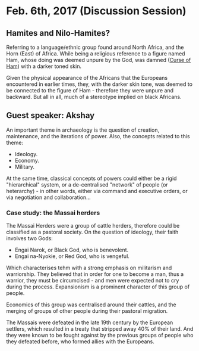 Feb. 6th, 2017 (Discussion Session)
===================================

Hamites and Nilo-Hamites?
-------------------------

Referring to a language/ethnic group found around North Africa, and the Horn (East) of Africa. While being a religious reference to a figure named Ham, whose doing was deemed unpure by the God, was damned ([Curse of Ham](https://en.wikipedia.org/wiki/Curse_of_Ham)) with a darker toned skin.

Given the physical appearance of the Africans that the Europeans encountered in earlier times, they, with the darker skin tone, was deemed to be connected to the figure of Ham - therefore they were unpure and backward. But all in all, much of a stereotype implied on black Africans.

Guest speaker: Akshay
---------------------

An important theme in archaeology is the question of creation, maintenance, and the iterations of power. Also, the concepts related to this theme:

- Ideology.
- Economy.
- Military.

At the same time, classical concepts of powers could either be a rigid "hierarchical" system, or a de-centralised "network" of people (or heterarchy) - in other words, either via command and executive orders, or via negotiation and collaboration...

### Case study: the Massai herders

The Massai Herders were a group of cattle herders, therefore could be classified as a pastoral society. On the question of ideology, their faith involves two Gods:

- Engai Narok, or Black God, who is benevolent.
- Engai na-Nyokie, or Red God, who is vengeful.

Which characterises tehm with a strong emphasis on militarism and warriorship. They believed that in order for one to become a man, thus a warrior, they must be circumcised - and men were expected not to cry during the process. Expansionism is a prominent character of this group of people.

Economics of this group was centralised around their cattles, and the merging of groups of other people during their pastoral migration.

The Massais were defeated in the late 19th century by the European settlers, which resulted in a treaty that stripped away 40% of their land. And they were known to be fought against by the previous groups of people who they defeated before, who formed allies with the Europeans.
